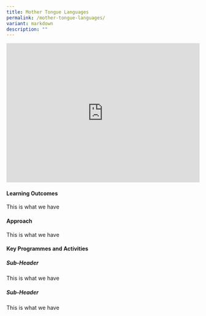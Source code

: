 ```yaml
---
title: Mother Tongue Languages
permalink: /mother-tongue-languages/
variant: markdown
description: ""
---
```

<style>
	.google-slides-container{ position: relative; width: 100%; padding-top: 72%; overflow: hidden; } .google-slides-container iframe{ position: absolute; top: 0; left: 0; width: 100%; height: 100%; }
</style>

<div class="google-slides-container">
<iframe allowfullscreen="true" height="605" width="864" frameborder="0" src="https://docs.google.com/presentation/d/e/2PACX-1vTnzGa5fwySnUB6V-I89juIm6VgNKkvjisxW90Rl98OGnttqGSzFoLIXxfl4IsfnVdab_JuBkFbTBGk/embed?start=true&amp;loop=false&amp;delayms=3000"></iframe></div>


#### **Learning Outcomes**
This is what we have



#### **Approach**
This is what we have



#### **Key Programmes and Activities**
##### Sub-Header
This is what we have



##### Sub-Header
This is what we have